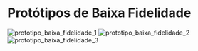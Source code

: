 # Protótipos de Baixa Fidelidade
![prototipo_baixa_fidelidade_1](https://user-images.githubusercontent.com/97984278/210275675-75366a04-9d79-4d2d-a845-6fd7ad27ea4f.png)
![prototipo_baixa_fidelidade_2](https://user-images.githubusercontent.com/97984278/210275677-23283ad1-93a7-4843-a5e0-8ffb1ed183b4.png)
![prototipo_baixa_fidelidade_3](https://user-images.githubusercontent.com/97984278/210275678-37585a8f-f9ac-4907-8e52-3d7147d4cdc2.png)
